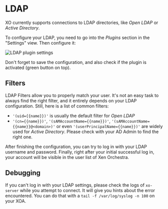 # LDAP

XO currently supports connections to LDAP directories, like _Open LDAP_ or _Active Directory_.

To configure your LDAP, you need to go into the _Plugins_ section in the "Settings" view. Then configure it:

![LDAP plugin settings](./assets/ldapconfig.png)

Don't forget to save the configuration, and also check if the plugin is activated (green button on top).

## Filters

LDAP Filters allow you to properly match your user. It's not an easy task to always find the right filter, and it entirely depends on your LDAP configuration. Still, here is a list of common filters:

- `'(uid={{name}})'` is usually the default filter for _Open LDAP_
- `'(cn={{name}})'`, `'(sAMAccountName={{name}})'`, `'(sAMAccountName={{name}}@<domain>)'` or even `'(userPrincipalName={{name}})'` are widely used for _Active Directory_. Please check with your AD Admin to find the right one.

After finishing the configuration, you can try to log in with your LDAP username and password. Finally, right after your initial successful log in, your account will be visible in the user list of Xen Orchestra.

## Debugging

If you can't log in with your LDAP settings, please check the logs of `xo-server` while you attempt to connect. It will give you hints about the error encountered. You can do that with a `tail -f /var/log/syslog -n 100` on your XOA.
